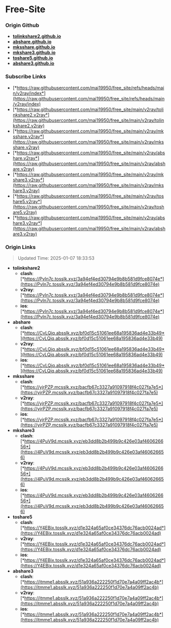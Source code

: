 # Free-Site

### Origin Github

- [**tolinkshare2.github.io**](https://github.com/tolinkshare2/tolinkshare2.github.io)
- [**abshare.github.io**](https://github.com/abshare/abshare.github.io)
- [**mksshare.github.io**](https://github.com/mksshare/mksshare.github.io)
- [**mkshare3.github.io**](https://github.com/mkshare3/mkshare3.github.io)
- [**toshare5.github.io**](https://github.com/toshare5/toshare5.github.io)
- [**abshare3.github.io**](https://github.com/abshare3/abshare3.github.io)

### Subscribe Links

- [*https://raw.githubusercontent.com/mai19950/free_site/refs/heads/main/v2ray/index*](https://raw.githubusercontent.com/mai19950/free_site/refs/heads/main/v2ray/index)
- [*https://raw.githubusercontent.com/mai19950/free_site/main/v2ray/tolinkshare2.v2ray*](https://raw.githubusercontent.com/mai19950/free_site/main/v2ray/tolinkshare2.v2ray)
- [*https://raw.githubusercontent.com/mai19950/free_site/main/v2ray/mksshare.v2ray*](https://raw.githubusercontent.com/mai19950/free_site/main/v2ray/mksshare.v2ray)
- [*https://raw.githubusercontent.com/mai19950/free_site/main/v2ray/abshare.v2ray*](https://raw.githubusercontent.com/mai19950/free_site/main/v2ray/abshare.v2ray)
- [*https://raw.githubusercontent.com/mai19950/free_site/main/v2ray/mkshare3.v2ray*](https://raw.githubusercontent.com/mai19950/free_site/main/v2ray/mkshare3.v2ray)
- [*https://raw.githubusercontent.com/mai19950/free_site/main/v2ray/toshare5.v2ray*](https://raw.githubusercontent.com/mai19950/free_site/main/v2ray/toshare5.v2ray)
- [*https://raw.githubusercontent.com/mai19950/free_site/main/v2ray/abshare3.v2ray*](https://raw.githubusercontent.com/mai19950/free_site/main/v2ray/abshare3.v2ray)

### Origin Links

> Updated Time: 2025-01-07 18:33:53

- **tolinkshare2**
  - **clash**: [*https://PvIn7c.tosslk.xyz/3a94ef4ed30794e9b8b581d9fce8074e*](https://PvIn7c.tosslk.xyz/3a94ef4ed30794e9b8b581d9fce8074e)
  - **v2ray**: [*https://PvIn7c.tosslk.xyz/3a94ef4ed30794e9b8b581d9fce8074e*](https://PvIn7c.tosslk.xyz/3a94ef4ed30794e9b8b581d9fce8074e)
  - **ios**: [*https://PvIn7c.tosslk.xyz/3a94ef4ed30794e9b8b581d9fce8074e*](https://PvIn7c.tosslk.xyz/3a94ef4ed30794e9b8b581d9fce8074e)
- **abshare**
  - **clash**: [*https://CvLQjq.absslk.xyz/bf0d15c51061ee68a195836ad4e33b49*](https://CvLQjq.absslk.xyz/bf0d15c51061ee68a195836ad4e33b49)
  - **v2ray**: [*https://CvLQjq.absslk.xyz/bf0d15c51061ee68a195836ad4e33b49*](https://CvLQjq.absslk.xyz/bf0d15c51061ee68a195836ad4e33b49)
  - **ios**: [*https://CvLQjq.absslk.xyz/bf0d15c51061ee68a195836ad4e33b49*](https://CvLQjq.absslk.xyz/bf0d15c51061ee68a195836ad4e33b49)
- **mksshare**
  - **clash**: [*https://yjrPZP.mcsslk.xyz/bacfb67c3327a91097918f4c027fa7e5*](https://yjrPZP.mcsslk.xyz/bacfb67c3327a91097918f4c027fa7e5)
  - **v2ray**: [*https://yjrPZP.mcsslk.xyz/bacfb67c3327a91097918f4c027fa7e5*](https://yjrPZP.mcsslk.xyz/bacfb67c3327a91097918f4c027fa7e5)
  - **ios**: [*https://yjrPZP.mcsslk.xyz/bacfb67c3327a91097918f4c027fa7e5*](https://yjrPZP.mcsslk.xyz/bacfb67c3327a91097918f4c027fa7e5)
- **mkshare3**
  - **clash**: [*https://4PuV9d.mcsslk.xyz/eb3dd8b2b499b9c426e03af460626656*](https://4PuV9d.mcsslk.xyz/eb3dd8b2b499b9c426e03af460626656)
  - **v2ray**: [*https://4PuV9d.mcsslk.xyz/eb3dd8b2b499b9c426e03af460626656*](https://4PuV9d.mcsslk.xyz/eb3dd8b2b499b9c426e03af460626656)
  - **ios**: [*https://4PuV9d.mcsslk.xyz/eb3dd8b2b499b9c426e03af460626656*](https://4PuV9d.mcsslk.xyz/eb3dd8b2b499b9c426e03af460626656)
- **toshare5**
  - **clash**: [*https://Y4EBix.tosslk.xyz/d1e324a65af0ce34376dc76acb0024ad*](https://Y4EBix.tosslk.xyz/d1e324a65af0ce34376dc76acb0024ad)
  - **v2ray**: [*https://Y4EBix.tosslk.xyz/d1e324a65af0ce34376dc76acb0024ad*](https://Y4EBix.tosslk.xyz/d1e324a65af0ce34376dc76acb0024ad)
  - **ios**: [*https://Y4EBix.tosslk.xyz/d1e324a65af0ce34376dc76acb0024ad*](https://Y4EBix.tosslk.xyz/d1e324a65af0ce34376dc76acb0024ad)
- **abshare3**
  - **clash**: [*https://itmme1.absslk.xyz/51a936a222250f1d70e7a4a09ff2ac4b*](https://itmme1.absslk.xyz/51a936a222250f1d70e7a4a09ff2ac4b)
  - **v2ray**: [*https://itmme1.absslk.xyz/51a936a222250f1d70e7a4a09ff2ac4b*](https://itmme1.absslk.xyz/51a936a222250f1d70e7a4a09ff2ac4b)
  - **ios**: [*https://itmme1.absslk.xyz/51a936a222250f1d70e7a4a09ff2ac4b*](https://itmme1.absslk.xyz/51a936a222250f1d70e7a4a09ff2ac4b)
